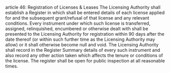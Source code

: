 article 46: Registration of Licenses &amp; Leases 
The Licensing Authority shall establish a Register in which shall be entered details of each license applied for and the subsequent grant&#x2F;refusal of that license and any relevant conditions. Every instrument under which such license is transferred, assigned, relinquished, encumbered or otherwise dealt with shall be presented to the Licensing Authority for registration within 90 days after the date thereof (or within such further time as the Licensing Authority may allow) or it shall otherwise become null and void. The Licensing Authority shall record in the Register Summary details of every such instrument and also record any other action taken which affects the tenure or conditions of the license. The register shall be open for public inspection at all reasonable times. 
<ul>
</ul>